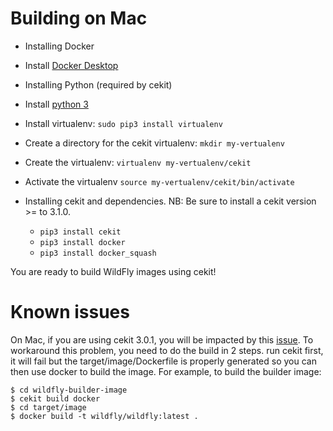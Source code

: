 Building on Mac
===============

* Installing Docker
 * Install [Docker Desktop](https://hub.docker.com/editions/community/docker-ce-desktop-mac)

* Installing Python (required by cekit)
 * Install [python 3](https://www.python.org)
 * Install virtualenv: `sudo pip3 install virtualenv`
 * Create a directory for the cekit virtualenv: `mkdir my-vertualenv`
 * Create the virtualenv: `virtualenv my-vertualenv/cekit`
 * Activate the virtualenv `source my-vertualenv/cekit/bin/activate`

* Installing cekit and dependencies. NB: Be sure to install a cekit version >= to 3.1.0.
  * `pip3 install cekit`
  * `pip3 install docker`
  * `pip3 install docker_squash`

You are ready to build WildFly images using cekit!

Known issues
============

On Mac, if you are using cekit 3.0.1, you will be impacted by this [issue](https://github.com/cekit/cekit/issues/517).
To workaround this problem, you need to do the build in 2 steps.
run cekit first, it will fail but the target/image/Dockerfile is properly generated so you can then use docker to build the image.
For example, to build the builder image:

```
$ cd wildfly-builder-image
$ cekit build docker
$ cd target/image
$ docker build -t wildfly/wildfly:latest .
```